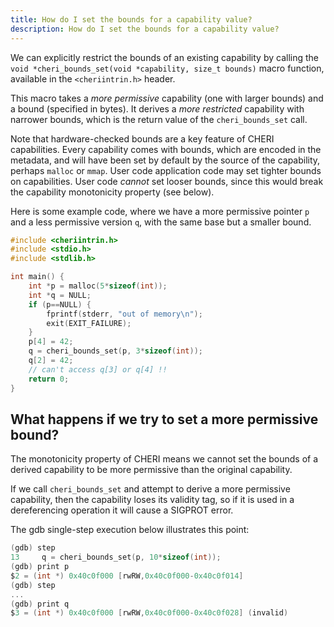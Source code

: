 ```yaml
---
title: How do I set the bounds for a capability value?
description: How do I set the bounds for a capability value?
---
```


We can explicitly restrict the bounds of an existing capability by calling the `void *cheri_bounds_set(void *capability, size_t bounds)` macro function, available in the `<cheriintrin.h>` header.

This macro takes a _more permissive_ capability (one with larger bounds) and a bound (specified in bytes). It derives a _more restricted_ capability with narrower bounds, which is the return value of the `cheri_bounds_set` call.

Note that hardware-checked bounds are a key feature of CHERI capabilities. Every capability comes with bounds, which are encoded in the metadata, and will have been set by default by the source of the capability, perhaps `malloc` or `mmap`. User code application code may set tighter bounds on capabilities. User code _cannot_ set looser bounds, since this would break the capability monotonicity property (see below).

Here is some example code, where we have a more permissive pointer `p` and a less permissive version `q`, with the same base but a smaller bound.

```c {13}
#include <cheriintrin.h>
#include <stdio.h>
#include <stdlib.h>

int main() {
    int *p = malloc(5*sizeof(int));
    int *q = NULL;
    if (p==NULL) {
        fprintf(stderr, "out of memory\n");
        exit(EXIT_FAILURE);
    }
    p[4] = 42;
    q = cheri_bounds_set(p, 3*sizeof(int));
    q[2] = 42;
    // can't access q[3] or q[4] !!
    return 0;
}
```

## What happens if we try to set a more permissive bound?

The monotonicity property of CHERI means we cannot set the bounds of a derived capability to be more permissive than the original capability.

If we call `cheri_bounds_set` and attempt to derive a more permissive capability, then the capability loses its validity tag, so if it is used in a dereferencing operation it will cause a SIGPROT error.

The gdb single-step execution below illustrates this point:

```c {2,8}
(gdb) step
13     q = cheri_bounds_set(p, 10*sizeof(int));
(gdb) print p
$2 = (int *) 0x40c0f000 [rwRW,0x40c0f000-0x40c0f014]
(gdb) step
...
(gdb) print q
$3 = (int *) 0x40c0f000 [rwRW,0x40c0f000-0x40c0f028] (invalid)
```
